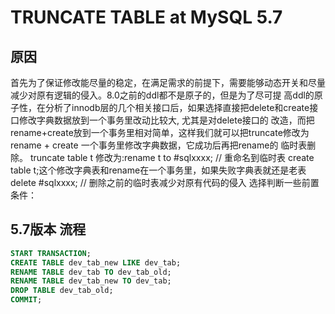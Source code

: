 # TRUNCATE TABLE at MySQL 5.7

## 原因
首先为了保证修改能尽量的稳定，在满足需求的前提下，需要能够动态开关和尽量减少对原有逻辑的侵入。8.0之前的ddl都不是原子的，但是为了尽可提 高ddl的原子性，在分析了innodb层的几个相关接口后，如果选择直接把delete和create接口修改字典数据放到一个事务里改动比较大, 尤其是对delete接口的 改造，而把rename+create放到一个事务里相对简单，这样我们就可以把truncate修改为 rename + create 一个事务里修改字典数据，它成功后再把rename的 临时表删除。 truncate table t 修改为:rename t to #sqlxxxx; // 重命名到临时表 create table t;这个修改字典表和rename在一个事务里，如果失败字典表就还是老表 delete #sqlxxxx; // 删除之前的临时表减少对原有代码的侵入 选择判断一些前置条件：

## 5.7版本 流程
```sql
START TRANSACTION;
CREATE TABLE dev_tab_new LIKE dev_tab; 
RENAME TABLE dev_tab TO dev_tab_old; 
RENAME TABLE dev_tab_new TO dev_tab; 
DROP TABLE dev_tab_old;
COMMIT;
```
